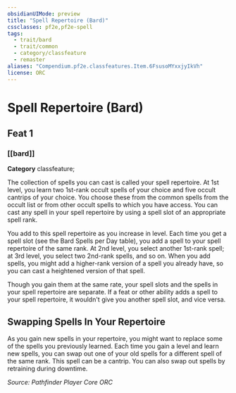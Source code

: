 ```yaml
---
obsidianUIMode: preview
title: "Spell Repertoire (Bard)"
cssclasses: pf2e,pf2e-spell
tags:
  - trait/bard
  - trait/common
  - category/classfeature
  - remaster
aliases: "Compendium.pf2e.classfeatures.Item.6FsusoMYxxjyIkVh"
license: ORC
---
```

# Spell Repertoire (Bard)
## Feat 1
### [[bard]]

**Category** classfeature; 




The collection of spells you can cast is called your spell repertoire. At 1st level, you learn two 1st-rank occult spells of your choice and five occult cantrips of your choice. You choose these from the common spells from the occult list or from other occult spells to which you have access. You can cast any spell in your spell repertoire by using a spell slot of an appropriate spell rank.

You add to this spell repertoire as you increase in level. Each time you get a spell slot (see the Bard Spells per Day table), you add a spell to your spell repertoire of the same rank. At 2nd level, you select another 1st-rank spell; at 3rd level, you select two 2nd-rank spells, and so on. When you add spells, you might add a higher-rank version of a spell you already have, so you can cast a heightened version of that spell.

Though you gain them at the same rate, your spell slots and the spells in your spell repertoire are separate. If a feat or other ability adds a spell to your spell repertoire, it wouldn't give you another spell slot, and vice versa.

## Swapping Spells In Your Repertoire

As you gain new spells in your repertoire, you might want to replace some of the spells you previously learned. Each time you gain a level and learn new spells, you can swap out one of your old spells for a different spell of the same rank. This spell can be a cantrip. You can also swap out spells by retraining during downtime.

*Source: Pathfinder Player Core*
*ORC*